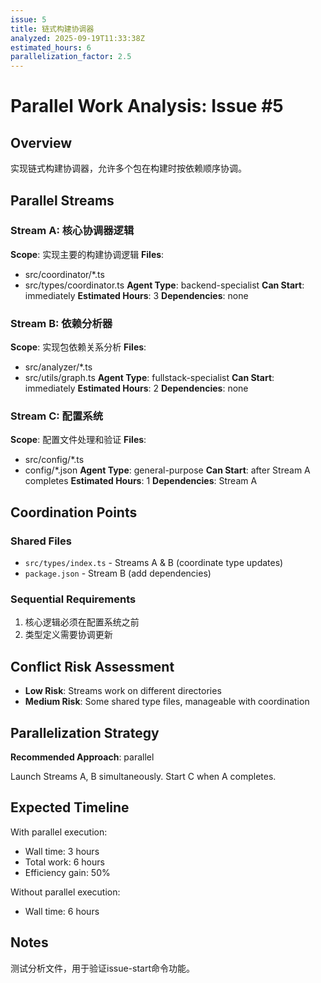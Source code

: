 ```yaml
---
issue: 5
title: 链式构建协调器
analyzed: 2025-09-19T11:33:38Z
estimated_hours: 6
parallelization_factor: 2.5
---
```


# Parallel Work Analysis: Issue #5

## Overview
实现链式构建协调器，允许多个包在构建时按依赖顺序协调。

## Parallel Streams

### Stream A: 核心协调器逻辑
**Scope**: 实现主要的构建协调逻辑
**Files**:
- src/coordinator/*.ts
- src/types/coordinator.ts
**Agent Type**: backend-specialist
**Can Start**: immediately
**Estimated Hours**: 3
**Dependencies**: none

### Stream B: 依赖分析器
**Scope**: 实现包依赖关系分析
**Files**:
- src/analyzer/*.ts
- src/utils/graph.ts
**Agent Type**: fullstack-specialist
**Can Start**: immediately
**Estimated Hours**: 2
**Dependencies**: none

### Stream C: 配置系统
**Scope**: 配置文件处理和验证
**Files**:
- src/config/*.ts
- config/*.json
**Agent Type**: general-purpose
**Can Start**: after Stream A completes
**Estimated Hours**: 1
**Dependencies**: Stream A

## Coordination Points

### Shared Files
- `src/types/index.ts` - Streams A & B (coordinate type updates)
- `package.json` - Stream B (add dependencies)

### Sequential Requirements
1. 核心逻辑必须在配置系统之前
2. 类型定义需要协调更新

## Conflict Risk Assessment
- **Low Risk**: Streams work on different directories
- **Medium Risk**: Some shared type files, manageable with coordination

## Parallelization Strategy

**Recommended Approach**: parallel

Launch Streams A, B simultaneously. Start C when A completes.

## Expected Timeline

With parallel execution:
- Wall time: 3 hours
- Total work: 6 hours
- Efficiency gain: 50%

Without parallel execution:
- Wall time: 6 hours

## Notes
测试分析文件，用于验证issue-start命令功能。